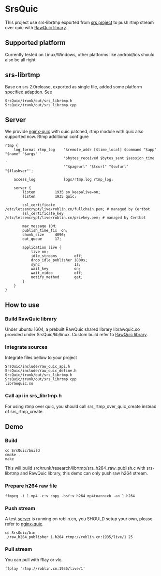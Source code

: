 # SrsQuic

This project use srs-librtmp exported from [srs project](https://github.com/ossrs/srs) to push rtmp stream over quic with [RawQuic library](https://github.com/sonysuqin/RawQuic). 

## Supported platform
Currently tested on Linux/Windows, other platforms like android/ios should also be all right.

## srs-librtmp
Base on srs 2.0release, exported as single file, added some platform specified adaption.
See
```
SrsQuic/trunk/out/srs_librtmp.h
SrsQuic/trunk/out/srs_librtmp.cpp
```

## Server
We provide [nginx-quic](https://github.com/evansun922/nginx-quic) with quic patched, rtmp module with quic also supported now.
Rtmp additional configure
```
rtmp {
    log_format rtmp_log    '$remote_addr [$time_local] $command "$app" "$name" "$args" '
                           '$bytes_received $bytes_sent $session_time '
                           '"$pageurl" "$tcurl" "$swfurl" "$flashver"';

    access_log             logs/rtmp.log rtmp_log;

    server {
        listen         1935 so_keepalive=on;
        listen         1935 quic;

        ssl_certificate     /etc/letsencrypt/live/roblin.cn/fullchain.pem; # managed by Certbot
        ssl_certificate_key /etc/letsencrypt/live/roblin.cn/privkey.pem; # managed by Certbot

        max_message 10M;
        publish_time_fix  on;
        chunk_size     4096;
        out_queue      17;

        application live {
            live on;
            idle_streams        off;
            drop_idle_publisher 1800s;
            sync                1s;
            wait_key            on;
            wait_video          off;
            notify_method       get;
        }
    }
}
```

## How to use

### Build RawQuic library
Under ubuntu 1604, a prebuilt RawQuic shared library librawquic.so provided under SrsQuic/lib/linux.
Custom build refer to [RawQuic library](https://github.com/sonysuqin/RawQuic).

### Integrate sources
Integrate files bellow to your project
```
SrsQuic/include/raw_quic_api.h
SrsQuic/include/raw_quic_define.h
SrsQuic/trunk/out/srs_librtmp.h
SrsQuic/trunk/out/srs_librtmp.cpp
librawquic.so
```

### Call api in srs_librtmp.h
For using rtmp over quic, you should call srs_rtmp_over_quic_create instead of srs_rtmp_create.

## Demo
### Build
```
cd SrsQuic/build
cmake .
make
```
This will build src/trunk/research/librtmp/srs_h264_raw_publish.c with srs-librtmp and RawQuic library, this demo can only push raw h264 stream.

### Prepare h264 raw file
```
ffmpeg -i 1.mp4 -c:v copy -bsf:v h264_mp4toannexb -an 1.h264
```

### Push stream
A test [server](https://github.com/evansun922/nginx-quic) is running on roblin.cn, you SHOULD setup your own, please refer to [nginx-quic](https://github.com/evansun922/nginx-quic).
```
cd SrsQuic/bin
./raw_h264_publisher 1.h264 rtmp://roblin.cn:1935/live/1 25
```

### Pull stream
You can pull with fflay or vlc.
```
ffplay 'rtmp://roblin.cn:1935/live/1'
```
